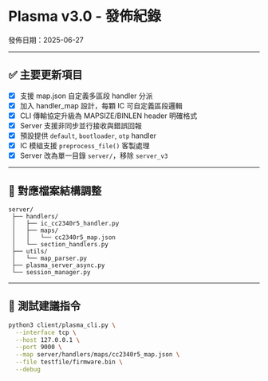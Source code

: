 # Plasma v3.0 - 發佈紀錄

發佈日期：2025-06-27

---

## ✅ 主要更新項目

- [x] 支援 map.json 自定義多區段 handler 分派
- [x] 加入 handler_map 設計，每顆 IC 可自定義區段邏輯
- [x] CLI 傳輸協定升級為 MAPSIZE/BINLEN header 明確格式
- [x] Server 支援非同步並行接收與錯誤回報
- [x] 預設提供 `default`, `bootloader`, `otp` handler
- [x] IC 模組支援 `preprocess_file()` 客製處理
- [x] Server 改為單一目錄 `server/`，移除 `server_v3`

---

## 🚀 對應檔案結構調整

```
server/
 ├── handlers/
 │   ├── ic_cc2340r5_handler.py
 │   ├── maps/
 │   │   └── cc2340r5_map.json
 │   └── section_handlers.py
 ├── utils/
 │   └── map_parser.py
 ├── plasma_server_async.py
 └── session_manager.py
```

---

## 🧪 測試建議指令

```bash
python3 client/plasma_cli.py \
  --interface tcp \
  --host 127.0.0.1 \
  --port 9000 \
  --map server/handlers/maps/cc2340r5_map.json \
  --file testfile/firmware.bin \
  --debug
```
